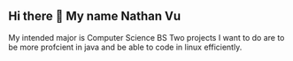 ## Hi there 👋 My name Nathan Vu
My intended major is Computer Science BS
Two projects I want to do are to be more profcient in java and be able to code in linux efficiently.

<!--
**SushiBoiNV/SushiBoiNV** is a ✨ _special_ ✨ repository because its `README.md` (this file) appears on your GitHub profile.

Here are some ideas to get you started:

- 🔭 I’m currently working on ...
- 🌱 I’m currently learning ...
- 👯 I’m looking to collaborate on ...
- 🤔 I’m looking for help with ...
- 💬 Ask me about ...
- 📫 How to reach me: ...
- 😄 Pronouns: ...
- ⚡ Fun fact: ...
-->
